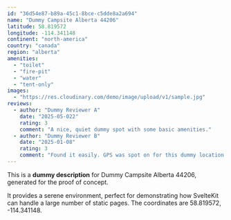 ```yaml
---
id: "36d54e87-b89a-45c1-8bce-c5dde8a2a694"
name: "Dummy Campsite Alberta 44206"
latitude: 58.819572
longitude: -114.341148
continent: "north-america"
country: "canada"
region: "alberta"
amenities:
  - "toilet"
  - "fire-pit"
  - "water"
  - "tent-only"
images:
  - "https://res.cloudinary.com/demo/image/upload/v1/sample.jpg"
reviews:
  - author: "Dummy Reviewer A"
    date: "2025-05-022"
    rating: 3
    comment: "A nice, quiet dummy spot with some basic amenities."
  - author: "Dummy Reviewer B"
    date: "2025-01-08"
    rating: 3
    comment: "Found it easily. GPS was spot on for this dummy location."
---
```


This is a **dummy description** for Dummy Campsite Alberta 44206, generated for the proof of concept.

It provides a serene environment, perfect for demonstrating how SvelteKit can handle a large number of static pages. The coordinates are 58.819572, -114.341148.
